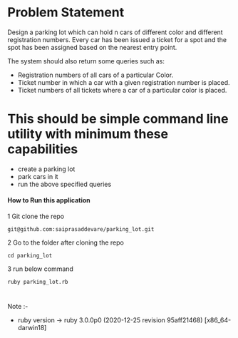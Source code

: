 # Problem Statement

Design a parking lot which can hold n cars of different color and different registration numbers.
Every car has been issued a ticket for a spot and the spot has been assigned based on the nearest entry point.

The system should also return some queries such as:

* Registration numbers of all cars of a particular Color.
* Ticket number in which a car with a given registration number is placed.
* Ticket numbers of all tickets where a car of a particular color is placed.

# This should be simple command line utility with minimum these capabilities
- create a parking lot
- park cars in it
- run the above specified queries

#### How to Run this application

1 Git clone the repo

```git@github.com:saiprasaddevare/parking_lot.git```

2 Go to the folder after cloning the repo

``` cd parking_lot ```

3 run below command

``` ruby parking_lot.rb ```

#
Note :-
  - ruby version -> ruby 3.0.0p0 (2020-12-25 revision 95aff21468) [x86_64-darwin18]
